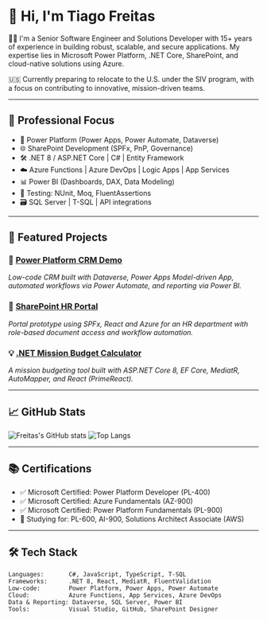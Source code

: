 # 👋 Hi, I'm Tiago Freitas

👨‍💻 I'm a Senior Software Engineer and Solutions Developer with 15+ years of experience in building robust, scalable, and secure applications. My expertise lies in Microsoft Power Platform, .NET Core, SharePoint, and cloud-native solutions using Azure.

🇺🇸 Currently preparing to relocate to the U.S. under the SIV program, with a focus on contributing to innovative, mission-driven teams.

---

## 💼 Professional Focus

- 🧩 Power Platform (Power Apps, Power Automate, Dataverse)
- 🌐 SharePoint Development (SPFx, PnP, Governance)
- 🛠️ .NET 8 / ASP.NET Core | C# | Entity Framework
- ☁️ Azure Functions | Azure DevOps | Logic Apps | App Services
- 📊 Power BI (Dashboards, DAX, Data Modeling)
- 🧪 Testing: NUnit, Moq, FluentAssertions
- 🗃️ SQL Server | T-SQL | API integrations

---

## 🚀 Featured Projects

### 🔧 [Power Platform CRM Demo](https://github.com/freitasts365/pp-crm-demo)
*Low-code CRM built with Dataverse, Power Apps Model-driven App, automated workflows via Power Automate, and reporting via Power BI.*

### 🧾 [SharePoint HR Portal](https://github.com/freitasts365/sharepoint-hr)
*Portal prototype using SPFx, React and Azure for an HR department with role-based document access and workflow automation.*

### 💡 [.NET Mission Budget Calculator](https://github.com/freitasts365/mission-budget-net8)
*A mission budgeting tool built with ASP.NET Core 8, EF Core, MediatR, AutoMapper, and React (PrimeReact).*

---


## 📈 GitHub Stats

![Freitas's GitHub stats](https://github-readme-stats.vercel.app/api?username=freitasts365&show_icons=true&theme=default)
![Top Langs](https://github-readme-stats.vercel.app/api/top-langs/?username=freitasts365&layout=compact)

---

## 📚 Certifications

- ✅ Microsoft Certified: Power Platform Developer (PL-400)
- ✅ Microsoft Certified: Azure Fundamentals (AZ-900)
- ✅ Microsoft Certified: Power Platform Fundamentals (PL-900)
- 🧪 Studying for: PL-600, AI-900, Solutions Architect Associate (AWS)

---

## 🛠️ Tech Stack

```text
Languages:       C#, JavaScript, TypeScript, T-SQL  
Frameworks:      .NET 8, React, MediatR, FluentValidation  
Low-code:        Power Platform, Power Apps, Power Automate  
Cloud:           Azure Functions, App Services, Azure DevOps  
Data & Reporting: Dataverse, SQL Server, Power BI  
Tools:           Visual Studio, GitHub, SharePoint Designer  
